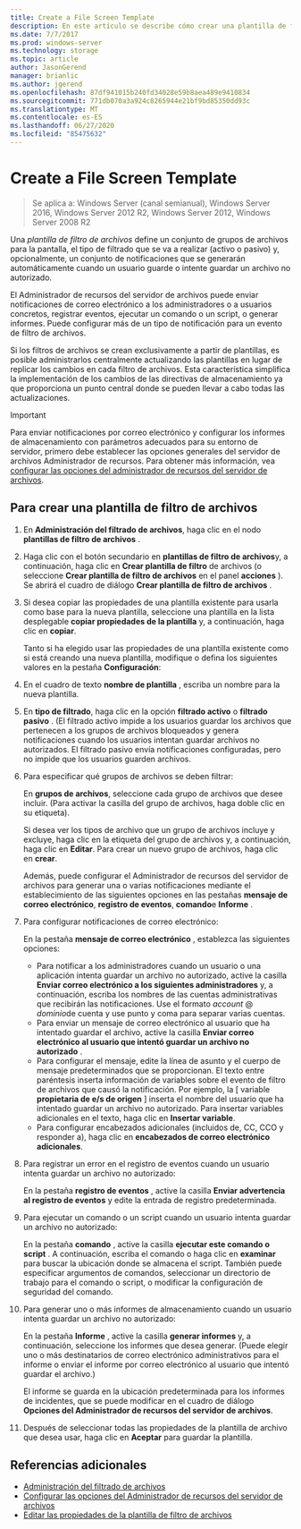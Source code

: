 ```yaml
---
title: Create a File Screen Template
description: En este artículo se describe cómo crear una plantilla de filtro de archivos.
ms.date: 7/7/2017
ms.prod: windows-server
ms.technology: storage
ms.topic: article
author: JasonGerend
manager: brianlic
ms.author: jgerend
ms.openlocfilehash: 87df941015b240fd34028e59b8aea489e9410834
ms.sourcegitcommit: 771db070a3a924c8265944e21bf9bd85350dd93c
ms.translationtype: MT
ms.contentlocale: es-ES
ms.lasthandoff: 06/27/2020
ms.locfileid: "85475632"
---
```

# <a name="create-a-file-screen-template"></a>Create a File Screen Template

> Se aplica a: Windows Server (canal semianual), Windows Server 2016, Windows Server 2012 R2, Windows Server 2012, Windows Server 2008 R2

Una *plantilla de filtro de archivos* define un conjunto de grupos de archivos para la pantalla, el tipo de filtrado que se va a realizar (activo o pasivo) y, opcionalmente, un conjunto de notificaciones que se generarán automáticamente cuando un usuario guarde o intente guardar un archivo no autorizado.

El Administrador de recursos del servidor de archivos puede enviar notificaciones de correo electrónico a los administradores o a usuarios concretos, registrar eventos, ejecutar un comando o un script, o generar informes. Puede configurar más de un tipo de notificación para un evento de filtro de archivos.

Si los filtros de archivos se crean exclusivamente a partir de plantillas, es posible administrarlos centralmente actualizando las plantillas en lugar de replicar los cambios en cada filtro de archivos. Esta característica simplifica la implementación de los cambios de las directivas de almacenamiento ya que proporciona un punto central donde se pueden llevar a cabo todas las actualizaciones.

> [!Important]
> Para enviar notificaciones por correo electrónico y configurar los informes de almacenamiento con parámetros adecuados para su entorno de servidor, primero debe establecer las opciones generales del servidor de archivos Administrador de recursos. Para obtener más información, vea [configurar las opciones del administrador de recursos del servidor de archivos](setting-file-server-resource-manager-options.md).

## <a name="to-create-a-file-screen-template"></a>Para crear una plantilla de filtro de archivos

1.  En **Administración del filtrado de archivos**, haga clic en el nodo **plantillas de filtro de archivos** .

2.  Haga clic con el botón secundario en **plantillas de filtro de archivos**y, a continuación, haga clic en **Crear plantilla de filtro** de archivos (o seleccione **Crear plantilla de filtro de archivos** en el panel **acciones** ). Se abrirá el cuadro de diálogo **Crear plantilla de filtro de archivos** .

3.  Si desea copiar las propiedades de una plantilla existente para usarla como base para la nueva plantilla, seleccione una plantilla en la lista desplegable **copiar propiedades de la plantilla** y, a continuación, haga clic en **copiar**.

    Tanto si ha elegido usar las propiedades de una plantilla existente como si está creando una nueva plantilla, modifique o defina los siguientes valores en la pestaña **Configuración**:

4.  En el cuadro de texto **nombre de plantilla** , escriba un nombre para la nueva plantilla.

5.  En **tipo de filtrado**, haga clic en la opción **filtrado activo** o **filtrado pasivo** . (El filtrado activo impide a los usuarios guardar los archivos que pertenecen a los grupos de archivos bloqueados y genera notificaciones cuando los usuarios intentan guardar archivos no autorizados. El filtrado pasivo envía notificaciones configuradas, pero no impide que los usuarios guarden archivos.

6.  Para especificar qué grupos de archivos se deben filtrar:

    En **grupos de archivos**, seleccione cada grupo de archivos que desee incluir. (Para activar la casilla del grupo de archivos, haga doble clic en su etiqueta).

    Si desea ver los tipos de archivo que un grupo de archivos incluye y excluye, haga clic en la etiqueta del grupo de archivos y, a continuación, haga clic en **Editar**. Para crear un nuevo grupo de archivos, haga clic en **crear**.

    Además, puede configurar el Administrador de recursos del servidor de archivos para generar una o varias notificaciones mediante el establecimiento de las siguientes opciones en las pestañas **mensaje de correo electrónico**, **registro de eventos**, **comando**e **Informe** .

7.  Para configurar notificaciones de correo electrónico:

    En la pestaña **mensaje de correo electrónico** , establezca las siguientes opciones:

    -   Para notificar a los administradores cuando un usuario o una aplicación intenta guardar un archivo no autorizado, active la casilla **Enviar correo electrónico a los siguientes administradores** y, a continuación, escriba los nombres de las cuentas administrativas que recibirán las notificaciones. Use el formato *account* @ *dominio*de cuenta y use punto y coma para separar varias cuentas.
    -   Para enviar un mensaje de correo electrónico al usuario que ha intentado guardar el archivo, active la casilla **Enviar correo electrónico al usuario que intentó guardar un archivo no autorizado** .
    -   Para configurar el mensaje, edite la línea de asunto y el cuerpo de mensaje predeterminados que se proporcionan. El texto entre paréntesis inserta información de variables sobre el evento de filtro de archivos que causó la notificación. Por ejemplo, la \[ variable **propietaria de e/s de origen** \] inserta el nombre del usuario que ha intentado guardar un archivo no autorizado. Para insertar variables adicionales en el texto, haga clic en **Insertar variable**.
    -   Para configurar encabezados adicionales (incluidos de, CC, CCO y responder a), haga clic en **encabezados de correo electrónico adicionales**.

8.  Para registrar un error en el registro de eventos cuando un usuario intenta guardar un archivo no autorizado:

    En la pestaña **registro de eventos** , active la casilla **Enviar advertencia al registro de eventos** y edite la entrada de registro predeterminada.

9.  Para ejecutar un comando o un script cuando un usuario intenta guardar un archivo no autorizado:

    En la pestaña **comando** , active la casilla **ejecutar este comando o script** . A continuación, escriba el comando o haga clic en **examinar** para buscar la ubicación donde se almacena el script. También puede especificar argumentos de comandos, seleccionar un directorio de trabajo para el comando o script, o modificar la configuración de seguridad del comando.

10. Para generar uno o más informes de almacenamiento cuando un usuario intenta guardar un archivo no autorizado:

    En la pestaña **Informe** , active la casilla **generar informes** y, a continuación, seleccione los informes que desea generar. (Puede elegir uno o más destinatarios de correo electrónico administrativos para el informe o enviar el informe por correo electrónico al usuario que intentó guardar el archivo.)

    El informe se guarda en la ubicación predeterminada para los informes de incidentes, que se puede modificar en el cuadro de diálogo **Opciones del Administrador de recursos del servidor de archivos**.

11. Después de seleccionar todas las propiedades de la plantilla de archivo que desea usar, haga clic en **Aceptar** para guardar la plantilla.

## <a name="additional-references"></a>Referencias adicionales

-   [Administración del filtrado de archivos](file-screening-management.md)
-   [Configurar las opciones del Administrador de recursos del servidor de archivos](setting-file-server-resource-manager-options.md)
-   [Editar las propiedades de la plantilla de filtro de archivos](edit-file-screen-template-properties.md)

